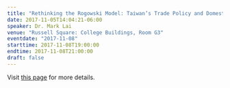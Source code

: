 ```yaml
---
title: "Rethinking the Rogowski Model: Taiwan’s Trade Policy and Domestic Political Alignment 1996-2008 and Beyond"
date: 2017-11-05T14:04:21-06:00
speaker: Dr. Mark Lai
venue: "Russell Square: College Buildings, Room G3"
eventdate: "2017-11-08"
starttime: 2017-11-08T19:00:00
endtime: 2017-11-08T21:00:00
draft: false
---
```


Visit [this page](https://www.soas.ac.uk/taiwanstudies/events/08nov2017-rethinking-the-rogowski-model-taiwans-trade-policy-and-domestic-political-alignment-1996-2.html) for more details.
